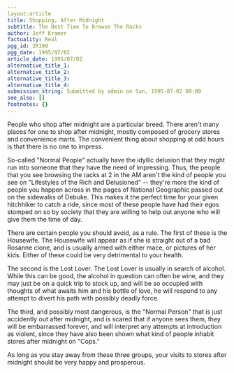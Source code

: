 ```yaml
---
layout:article
title: Shopping, After Midnight
subtitle: The Best Time To Browse The Racks
author: Jeff Kramer
factuality: Real
pgg_id: 2R199
pgg_date: 1995/07/02
article_date: 1995/07/02
alternative_title_1: 
alternative_title_2: 
alternative_title_3: 
alternative_title_4: 
submission_string: Submitted by admin on Sun, 1995-07-02 00:00
see_also: []
footnotes: {}
---
```

<div>
<p>People who shop after midnight are a particular breed. There aren't many places for one to shop after midnight, mostly composed of grocery stores and convenience marts. The convenient thing about shopping at odd hours is that there is no one to impress.</p>
<p>So-called "Normal People" actually have the idyllic delusion that they might run into someone that they have the need of impressing. Thus, the people that you see browsing the racks at 2 in the AM aren't the kind of people you see on "Lifestyles of the Rich and Delusioned" -- they're more the kind of people you happen across in the pages of National Geographic passed out on the sidewalks of Debuke. This makes it the perfect time for your given hitchhiker to catch a ride, since most of these people have had their egos stomped on so by society that they are willing to help out anyone who will give them the time of day.</p>
<p>There are certain people you should avoid, as a rule. The first of these is the Housewife. The Housewife will appear as if she is straight out of a bad Rosanne clone, and is usually armed with either mace, or pictures of her kids. Either of these could be very detrimental to your health.</p>
<p>The second is the Lost Lover. The Lost Lover is usually in search of alcohol. While this can be good, the alcohol in question can often be wine, and they may just be on a quick trip to stock up, and will be so occupied with thoughts of what awaits him and his bottle of love, he will respond to any attempt to divert his path with possibly deadly force.</p>
<p>The third, and possibly most dangerous, is the "Normal Person" that is just accidently out after midnight, and is scared that if anyone sees them, they will be embarrassed forever, and will interpret any attempts at introduction as violent, since they have also been shown what kind of people inhabit stores after midnight on "Cops."</p>
<p>As long as you stay away from these three groups, your visits to stores after midnight should be very happy and prosperous. <!--Amazon_CLS_IM_END--></p>
</div>

